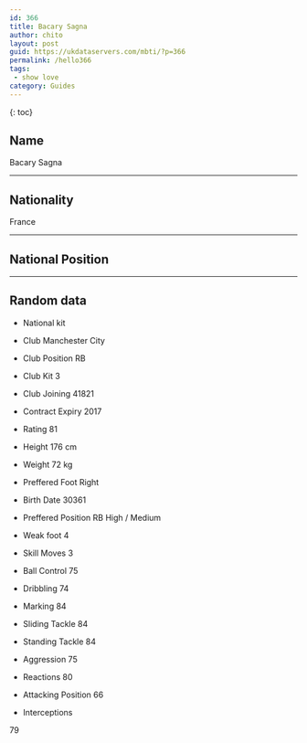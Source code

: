 ```yaml
---
id: 366
title: Bacary Sagna
author: chito
layout: post
guid: https://ukdataservers.com/mbti/?p=366
permalink: /hello366
tags:
 - show love
category: Guides
---
```



{: toc}

## Name  
Bacary Sagna 

* * *

## Nationality  
France 

* * *

## National Position 

* * *

## Random data 

  * National kit 
  * Club 
Manchester City 

  * Club Position 
RB 

  * Club Kit 
3 

  * Club Joining 
41821 

  * Contract Expiry 
2017 

  * Rating 
81 

  * Height 
176 cm 

  * Weight 
72 kg 

  * Preffered Foot 
Right 

  * Birth Date 
30361 

  * Preffered Position 
RB High / Medium 

  * Weak foot 
4 

  * Skill Moves 
3 

  * Ball Control 
75 

  * Dribbling 
74 

  * Marking 
84 

  * Sliding Tackle 
84 

  * Standing Tackle 
84 

  * Aggression 
75 

  * Reactions 
80 

  * Attacking Position 
66 

  * Interceptions 

79